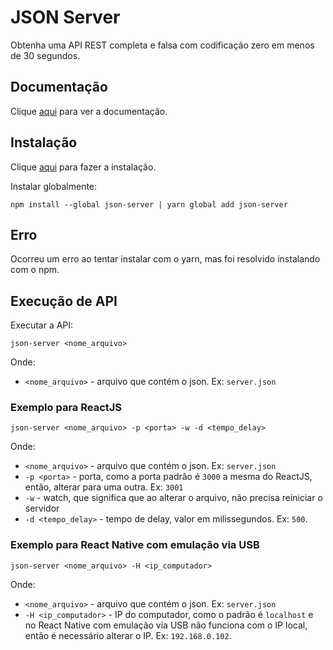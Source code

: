 # JSON Server

Obtenha uma API REST completa e falsa com codificação zero em menos de 30 segundos.

## Documentação

Clique [aqui](https://github.com/typicode/json-server) para ver a documentação.

## Instalação

Clique [aqui](https://www.npmjs.com/package/json-server) para fazer a instalação.

Instalar globalmente:

```
npm install --global json-server | yarn global add json-server
```

## Erro

Ocorreu um erro ao tentar instalar com o yarn, mas foi resolvido instalando com o npm.

## Execução de API

Executar a API:

```
json-server <nome_arquivo>
```

Onde:

- `<nome_arquivo>` - arquivo que contém o json. Ex: `server.json`

### Exemplo para ReactJS

```
json-server <nome_arquivo> -p <porta> -w -d <tempo_delay>
```

Onde:

- `<nome_arquivo>` - arquivo que contém o json. Ex: `server.json`
- `-p <porta>` - porta, como a porta padrão é `3000` a mesma do ReactJS, então, alterar para uma outra. Ex: `3001`
- `-w` - watch, que significa que ao alterar o arquivo, não precisa reiniciar o servidor
- `-d <tempo_delay>` - tempo de delay, valor em milissegundos. Ex: `500`.

### Exemplo para React Native com emulação via USB

```
json-server <nome_arquivo> -H <ip_computador>
```

Onde:

- `<nome_arquivo>` - arquivo que contém o json. Ex: `server.json`
- `-H <ip_computador>` - IP do computador, como o padrão é `localhost` e no React Native com emulação via USB não funciona com o IP local, então é necessário alterar o IP. Ex: `192.168.0.102`.
